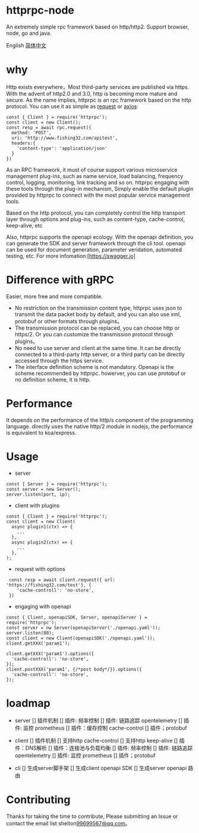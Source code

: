 # httprpc-node
An extremely simple  rpc framework based on http/http2. Support browser, node, go and java.

English [简体中文](README_CN.md)

# why
Http exists everywhere，Most third-party services are published via https. With the advent of http2.0 and 3.0, http is becoming more mature and secure.
As the name implies, httprpc is an rpc framework based on the http protocol. You can use it as simple as [request](https://github.com/request/request) or [axios](https://github.com/axios/axios):
```
const { Client } = require('httprpc');
const client = new Client();
const resp = await rpc.request({
  method: 'POST',
  uri: 'http://www.fishing32.com/apitest',
  headers:{
    'content-type': 'application/json'
  }
})
```
As an RPC framework, it must of course support various microservice management plug-ins, such as name service, load balancing, frequency control, logging, monitoring, link tracking and so on. httprpc engaging with these tools through the plug-in mechanism, Simply enable the default plugin provided by httprpc to connect with the most popular service management tools.

Based on the http protocol, you can completely control the http transport layer through options and plug-ins, such as content-type, cache-control, keep-alive, etc

Also, httprpc supports the openapi ecology. With the openapi definition, you can generate the SDK and server framework through the cli tool. openapi can be used for document generation, parameter veridation, automated testing, etc. For more infomation:[https://swagger.io]

# Difference with gRPC
Easier, more free and more compatible.
- No restriction on the transmission content type, httprpc uses json to transmit the data packet body by default, and you can also use xml, protobuf or other formats through plugins。
- The transmission protocol can be replaced, you can choose http or https/2. Or you can customize the transmission protocol through plugins。
- No need to use server and client at the same time. It can be directly connected to a third-party http server, or a third party can be directly accessed through the https service.
- The interface definition scheme is not mandatory. Openapi is the scheme recommended by httprpc. howerver, you can use protobuf or no definition scheme, it is http.

# Performance
  It depends on the performance of the http/s component of the programming language. directly uses the native http/2 module in nodejs,  the performance is equivalent to koa/express.

# Usage
- server
```
const { Server } = require('httprpc');
const server = new Server();
server.listen(port, ip);

```
- client with plugins
```
const { Client } = require('httprpc');
const client = new Client(
  async plugin1(ctx) => {
    ...
  }, 
  async plugin2(ctx) => {
    ...
  },
);
```
- request with options
```
 const resp = await client.request({ url: 'https://fishing32.com/test'}, {
    'cache-controll': 'no-store',
 })
```

- engaging with openapi
```
const { Client, openapiSDK, Server, openapiServer } = require('httprpc');
const server = nw Server(openapiServer('./openapi.yaml'));
server.listen(80);
const client = new Client(openapiSDK('./openapi.yaml'));
client.getXXX('param1');

client.getXXX('param1').options({ 
  'cache-controll': 'no-store',
});
client.postXXX('param1', {/*post body*/}).options({ 
  'cache-controll': 'no-store',
});
```

# loadmap
- server
[] 插件机制
[] 插件: 频率控制
[] 插件: 链路追踪 opentelemetry
[] 插件: 监控 prometheus
[] 插件：缓存控制 cache-control
[] 插件；protobuf

- client
[] 插件机制
[] 支持http cache-control
[] 支持http keep-alive
[] 插件：DNS解析
[] 插件：连接池与负载均衡
[] 插件: 频率控制
[] 插件: 链路追踪 opentelemetry
[] 插件: 监控 prometheus
[] 插件；protobuf

- cli
[] 生成server脚手架
[] 生成client openapi SDK
[] 生成server openapi 路由


# Contributing
Thanks for taking the time to contribute, Please submitting an Issue or contact the email list 
shelton<99699567@qq.com>。
